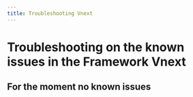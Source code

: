 ```yaml
---
title: Troubleshooting Vnext
---
```


# Troubleshooting on the known issues in the Framework Vnext

## For the moment no known issues

    
